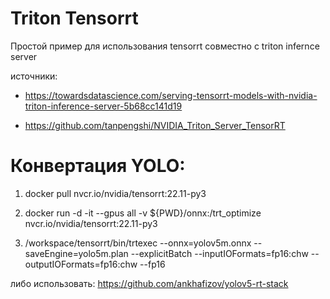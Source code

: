 # Triton Tensorrt

Простой пример для использования tensorrt совместно с triton infernce server

источники:

- https://towardsdatascience.com/serving-tensorrt-models-with-nvidia-triton-inference-server-5b68cc141d19

- https://github.com/tanpengshi/NVIDIA_Triton_Server_TensorRT


# Конвертация YOLO:

1. docker pull nvcr.io/nvidia/tensorrt:22.11-py3

2. docker run -d -it --gpus all -v ${PWD}/onnx:/trt_optimize nvcr.io/nvidia/tensorrt:22.11-py3

3. /workspace/tensorrt/bin/trtexec --onnx=yolov5m.onnx --saveEngine=yolo5m.plan  --explicitBatch --inputIOFormats=fp16:chw --outputIOFormats=fp16:chw --fp16

либо использовать: https://github.com/ankhafizov/yolov5-rt-stack